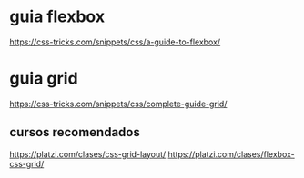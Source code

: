 # guia flexbox

https://css-tricks.com/snippets/css/a-guide-to-flexbox/

# guia grid

https://css-tricks.com/snippets/css/complete-guide-grid/

## cursos recomendados

https://platzi.com/clases/css-grid-layout/
https://platzi.com/clases/flexbox-css-grid/
